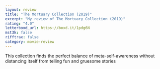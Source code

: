 ```yaml
---
layout: review
title: "The Mortuary Collection (2019)"
excerpt: "My review of The Mortuary Collection (2019)"
rating: "4.0"
letterboxd_url: https://boxd.it/1pdg6N
mst3k: false
rifftrax: false
category: movie-review
---
```


This collection finds the perfect balance of meta-self-awareness without distancing itself from telling fun and gruesome stories
